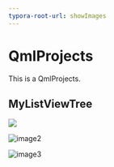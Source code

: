 ```yaml
---
typora-root-url: showImages
---
```


# QmlProjects
This is  a QmlProjects.

## MyListViewTree

![](/image1.png)

![image2](/image2.png)

![image3](/image3.png)
